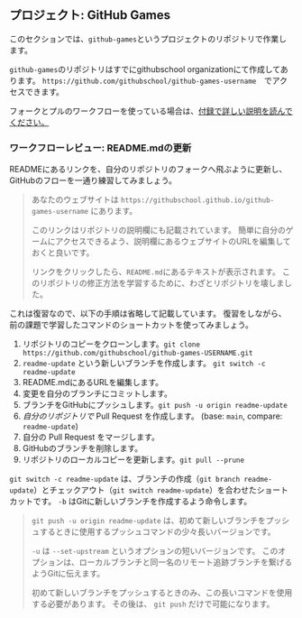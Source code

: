 ## プロジェクト: GitHub Games

このセクションでは、`github-games`というプロジェクトのリポジトリで作業します。

`github-games`のリポジトリはすでにgithubschool organizationにて作成してあります。 `https://github.com/githubschool/github-games-username`　でアクセスできます。

フォークとプルのワークフローを使っている場合は、[付録で詳しい説明を読んでください。](app_fork_workflow.md)

### ワークフローレビュー: README.mdの更新

READMEにあるリンクを、自分のリポジトリのフォークへ飛ぶように更新し、GitHubのフローを一通り練習してみましょう。

> あなたのウェブサイトは `https://githubschool.github.io/github-games-username` にあります。
>
> このリンクはリポジトリの説明欄にも記載されています。 簡単に自分のゲームにアクセスできるよう、説明欄にあるウェブサイトのURLを編集しておくと良いです。
>
> リンクをクリックしたら、`README.md`にあるテキストが表示されます。 このリポジトリの修正方法を学習するために、わざとリポジトリを壊しました。

これは復習なので、以下の手順は省略して記載しています。 復習をしながら、前の課題で学習したコマンドのショートカットを使ってみましょう。

1. リポジトリのコピーをクローンします。`git clone https://github.com/githubschool/github-games-USERNAME.git`
2. `readme-update` という新しいブランチを作成します。 `git switch -c readme-update`
3. README.mdにあるURLを編集します。
4. 変更を自分のブランチにコミットします。
5. ブランチをGitHubにプッシュします。`git push -u origin readme-update`
6. *自分のリポジトリで* Pull Request を作成します。 (base: `main`, compare: `readme-update`)
7. 自分の Pull Request をマージします。
8. GitHubのブランチを削除します。
9. リポジトリのローカルコピーを更新します。`git pull --prune`

`git switch -c readme-update` は、ブランチの作成（`git branch readme-update`）とチェックアウト（`git switch readme-update`）を合わせたショートカットです。 `-b` はGitに新しいブランチを作成するよう命令します。

> `git push -u origin readme-update` は、初めて新しいブランチをプッシュするときに使用するプッシュコマンドの少々長いバージョンです。
>
> `-u` は `--set-upstream` というオプションの短いバージョンです。 このオプションは、ローカルブランチと同一名のリモート追跡ブランチを繋げるようGitに伝えます。
>
> 初めて新しいブランチをプッシュするときのみ、この長いコマンドを使用する必要があります。 その後は、 `git push` だけで可能になります。
